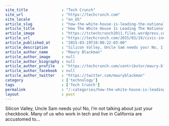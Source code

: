 ```yaml
---
site_title               : "Tech Crunch"
site_url                 : "https://techcrunch.com"
site_locale              : "en_US"
article_slug             : "how-the-white-house-is-leading-the-national-effort-on-civic-innovation"
article_title            : "How The White House Is Leading The National Effort On Civic Innovation"
article_image            : "https://tctechcrunch2011.files.wordpress.com/2015/03/usdigitalservice.png?w=764&h=400&crop=1"
article_url              : "https://techcrunch.com/2015/03/19/civic-innovation/"
article_published_at     : "2015-03-19T10:00:22-03:00"
article_description      : "Silicon Valley, Uncle Sam needs you! No, I’m not talking about just your checkbook. Many of us who work in tech and live in California are accustomed to..."
article_author_name      : "Maury Blackman"
article_author_image     : null
article_author_biography : null
article_author_profile   : "https://techcrunch.com/contributor/maury-blackman/"
article_author_facebook  : null
article_author_twitter   : "https://twitter.com/mauryblackman"
category                 : ['technology']
tags                     : ['Tech Crunch']
permalink                : "/:categories/how-the-white-house-is-leading-the-national-effort-on-civic-innovation/"
layout                   : post
---
```


Silicon Valley, Uncle Sam needs you! No, I’m not talking about just your checkbook. Many of us who work in tech and live in California are accustomed to...
